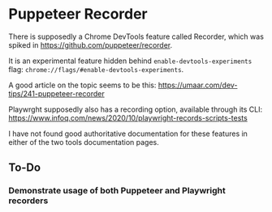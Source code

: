 # Puppeteer Recorder

There is supposedly a Chrome DevTools feature called Recorder, which was spiked
in https://github.com/puppeteer/recorder.

It is an experimental feature hidden behind `enable-devtools-experiments` flag:
`chrome://flags/#enable-devtools-experiments`.

A good article on the topic seems to be this:
https://umaar.com/dev-tips/241-puppeteer-recorder

Playwrght supposedly also has a recording option, available through its CLI:
https://www.infoq.com/news/2020/10/playwright-records-scripts-tests

I have not found good authoritative documentation for these features in either
of the two tools documentation pages.

## To-Do

### Demonstrate usage of both Puppeteer and Playwright recorders
